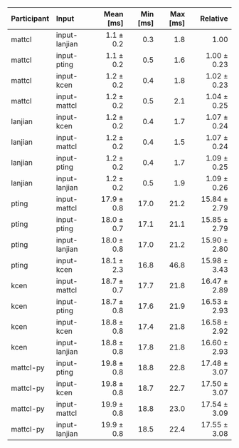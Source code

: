 | Participant | Input | Mean [ms] | Min [ms] | Max [ms] | Relative |
|:---|:---|---:|---:|---:|---:|
| mattcl | input-lanjian | 1.1 ± 0.2 | 0.3 | 1.8 | 1.00 |
| mattcl | input-pting | 1.1 ± 0.2 | 0.5 | 1.6 | 1.00 ± 0.23 |
| mattcl | input-kcen | 1.2 ± 0.2 | 0.4 | 1.8 | 1.02 ± 0.23 |
| mattcl | input-mattcl | 1.2 ± 0.2 | 0.5 | 2.1 | 1.04 ± 0.25 |
| lanjian | input-kcen | 1.2 ± 0.2 | 0.4 | 1.7 | 1.07 ± 0.24 |
| lanjian | input-mattcl | 1.2 ± 0.2 | 0.4 | 1.5 | 1.07 ± 0.24 |
| lanjian | input-pting | 1.2 ± 0.2 | 0.4 | 1.7 | 1.09 ± 0.25 |
| lanjian | input-lanjian | 1.2 ± 0.2 | 0.5 | 1.9 | 1.09 ± 0.26 |
| pting | input-mattcl | 17.9 ± 0.8 | 17.0 | 21.2 | 15.84 ± 2.79 |
| pting | input-pting | 18.0 ± 0.7 | 17.1 | 21.1 | 15.85 ± 2.79 |
| pting | input-lanjian | 18.0 ± 0.8 | 17.0 | 21.2 | 15.90 ± 2.80 |
| pting | input-kcen | 18.1 ± 2.3 | 16.8 | 46.8 | 15.98 ± 3.43 |
| kcen | input-mattcl | 18.7 ± 0.7 | 17.7 | 21.8 | 16.47 ± 2.89 |
| kcen | input-pting | 18.7 ± 0.8 | 17.6 | 21.9 | 16.53 ± 2.93 |
| kcen | input-kcen | 18.8 ± 0.8 | 17.4 | 21.8 | 16.58 ± 2.92 |
| kcen | input-lanjian | 18.8 ± 0.8 | 17.8 | 21.8 | 16.60 ± 2.93 |
| mattcl-py | input-pting | 19.8 ± 0.8 | 18.8 | 22.8 | 17.48 ± 3.07 |
| mattcl-py | input-kcen | 19.8 ± 0.8 | 18.7 | 22.7 | 17.50 ± 3.07 |
| mattcl-py | input-mattcl | 19.9 ± 0.8 | 18.8 | 23.0 | 17.54 ± 3.09 |
| mattcl-py | input-lanjian | 19.9 ± 0.8 | 18.5 | 22.4 | 17.55 ± 3.08 |
